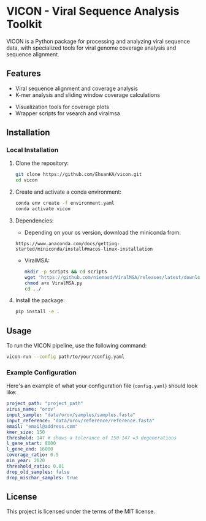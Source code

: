 # VICON - Viral Sequence Analysis Toolkit

VICON is a Python package for processing and analyzing viral sequence data, with specialized tools for viral genome coverage analysis and sequence alignment.

## Features

- Viral sequence alignment and coverage analysis
- K-mer analysis and sliding window coverage calculations
<!-- - Support for segmented viral genomes (rotavirus, influenza, etc.) -->
- Visualization tools for coverage plots
- Wrapper scripts for vsearch and viralmsa
<!-- - Support for multiple input formats (FASTA, WIG) -->

## Installation

### Local Installation

1. Clone the repository:
   ```bash
   git clone https://github.com/EhsanKA/vicon.git
   cd vicon
   ```

2. Create and activate a conda environment:
   ```bash
   conda env create -f environment.yaml
   conda activate vicon
   ```

3. Dependencies:
   - Depending on your os version, download the miniconda from:
   ```
   https://www.anaconda.com/docs/getting-started/miniconda/install#macos-linux-installation
   ```
   - ViralMSA:
      ```bash
      mkdir -p scripts && cd scripts
      wget "https://github.com/niemasd/ViralMSA/releases/latest/download/ViralMSA.py"
      chmod a+x ViralMSA.py
      cd ../
      ```

3. Install the package:
   ```bash
   pip install -e .
   ```

## Usage

To run the VICON pipeline, use the following command:

```bash
vicon-run --config path/to/your/config.yaml
```

### Example Configuration

Here's an example of what your configuration file (`config.yaml`) should look like:

```yaml
project_path: "project_path"
virus_name: "orov"
input_sample: "data/orov/samples/samples.fasta"
input_reference: "data/orov/reference/reference.fasta"
email: "email@address.com"
kmer_size: 150
threshold: 147 # shows a tolerance of 150-147 =3 degenerations
l_gene_start: 8000
l_gene_end: 16000
coverage_ratio: 0.5
min_year: 2020
threshold_ratio: 0.01
drop_old_samples: false
drop_mischar_samples: true
```

## License
This project is licensed under the terms of the MIT license.
